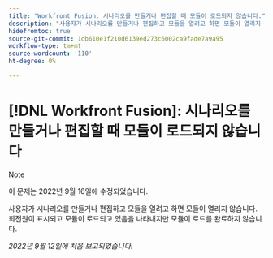 ```yaml
---
title: "Workfront Fusion: 시나리오를 만들거나 편집할 때 모듈이 로드되지 않습니다."
description: "사용자가 시나리오를 만들거나 편집하고 모듈을 열려고 하면 모듈이 열리지 않습니다. 사용자는 회전 원이 표시되고 모듈이 로드되고 있지만 모듈이 로드를 완료하지 못함을 나타냅니다."
hidefromtoc: true
source-git-commit: 1db610e1f210d6139ed273c6002ca9fade7a9a95
workflow-type: tm+mt
source-wordcount: '110'
ht-degree: 0%

---
```



# [!DNL Workfront Fusion]: 시나리오를 만들거나 편집할 때 모듈이 로드되지 않습니다

>[!NOTE]
>
>이 문제는 2022년 9월 16일에 수정되었습니다.

사용자가 시나리오를 만들거나 편집하고 모듈을 열려고 하면 모듈이 열리지 않습니다. 회전원이 표시되고 모듈이 로드되고 있음을 나타내지만 모듈이 로드를 완료하지 않습니다.

_2022년 9월 12일에 처음 보고되었습니다._

